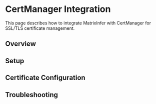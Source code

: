 # CertManager Integration

This page describes how to integrate MatrixInfer with CertManager for SSL/TLS certificate management.

## Overview

<!-- Add overview here -->

## Setup

<!-- Add setup instructions here -->

## Certificate Configuration

<!-- Add certificate configuration here -->

## Troubleshooting

<!-- Add troubleshooting information here -->